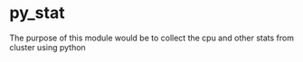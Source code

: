 py_stat
=======
The purpose of this module would be to collect the cpu and other stats from cluster using python

